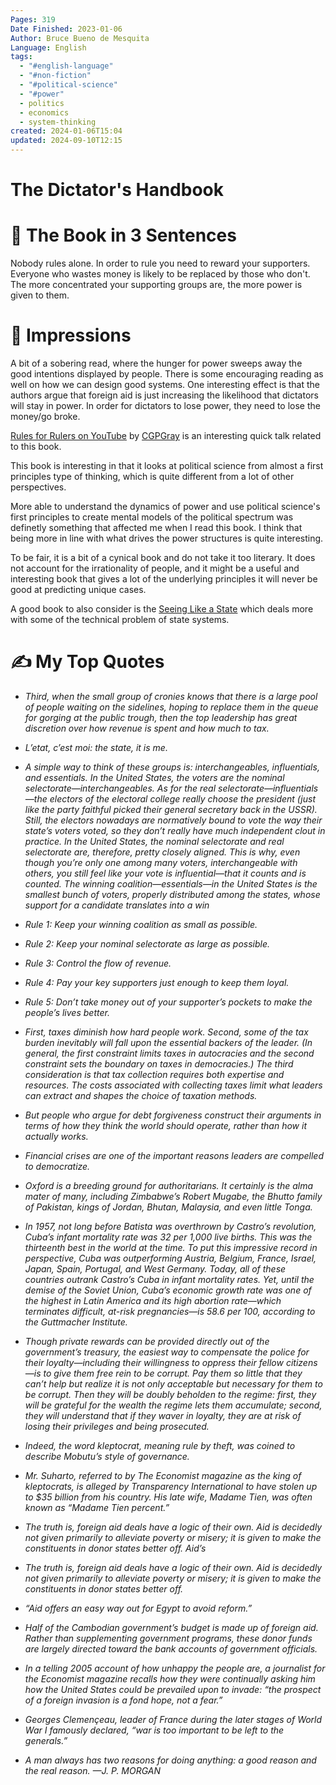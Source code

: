```yaml
---
Pages: 319
Date Finished: 2023-01-06
Author: Bruce Bueno de Mesquita
Language: English
tags:
  - "#english-language"
  - "#non-fiction"
  - "#political-science"
  - "#power"
  - politics
  - economics
  - system-thinking
created: 2024-01-06T15:04
updated: 2024-09-10T12:15
---
```

# The Dictator's Handbook


# 🚀 The Book in 3 Sentences
Nobody rules alone. In order to rule you need to reward your supporters. Everyone who wastes money is likely to be replaced by those who don't.  The more concentrated your supporting groups are, the more power is given to them. 

# 🎨 Impressions
A bit of a sobering read, where the hunger for power sweeps away the good intentions displayed by people. There is some encouraging reading as well on how we can design good systems. One interesting effect is that the authors argue that foreign aid is just increasing the likelihood that dictators will stay in power. In order for dictators to lose power, they need to lose the money/go broke. 

[Rules for Rulers on YouTube](https://www.youtube.com/watch?v=rStL7niR7gs&ab_channel=CGPGrey) by [CGPGray](https://www.youtube.com/@CGPGrey) is an interesting quick talk related to this book. 

This book is interesting in that it looks at political science from almost a first principles type of thinking, which is quite different from a lot of other perspectives.

More able to understand the dynamics of power and use political science's first principles to create mental models of the political spectrum was definetly something that affected me when I read this book.  I think that being more in line with what drives the power structures is quite interesting. 

To be fair, it is a bit of a cynical book and do not take it too literary. It does not account for the irrationality of people, and it might be a useful and interesting book that gives a lot of the underlying  principles it will never be good at predicting unique cases.

A good book to also consider is the [Seeing Like a State](Seeing%20Like%20a%20State.md) which deals more with some of the technical problem of state systems. 

# ✍️ My Top  Quotes

- *Third, when the small group of cronies knows that there is a large pool of people waiting on the sidelines, hoping to replace them in the queue for gorging at the public trough, then the top leadership has great discretion over how revenue is spent and how much to tax.*

- *L’etat, c’est moi: the state, it is me.*

- *A simple way to think of these groups is: interchangeables, influentials, and essentials. In the United States, the voters are the nominal selectorate—interchangeables. As for the real selectorate—influentials—the electors of the electoral college really choose the president (just like the party faithful picked their general secretary back in the USSR). Still, the electors nowadays are normatively bound to vote the way their state’s voters voted, so they don’t really have much independent clout in practice. In the United States, the nominal selectorate and real selectorate are, therefore, pretty closely aligned. This is why, even though you’re only one among many voters, interchangeable with others, you still feel like your vote is influential—that it counts and is counted. The winning coalition—essentials—in the United States is the smallest bunch of voters, properly distributed among the states, whose support for a candidate translates into a win*

- *Rule 1: Keep your winning coalition as small as possible.*
- *Rule 2: Keep your nominal selectorate as large as possible.*
- *Rule 3: Control the flow of revenue.*
- *Rule 4: Pay your key supporters just enough to keep them loyal.*
- *Rule 5: Don’t take money out of your supporter’s pockets to make the people’s lives better.*

- *First, taxes diminish how hard people work. Second, some of the tax burden inevitably will fall upon the essential backers of the leader. (In general, the first constraint limits taxes in autocracies and the second constraint sets the boundary on taxes in democracies.) The third consideration is that tax collection requires both expertise and resources. The costs associated with collecting taxes limit what leaders can extract and shapes the choice of taxation methods.*

- *But people who argue for debt forgiveness construct their arguments in terms of how they think the world should operate, rather than how it actually works.*

- *Financial crises are one of the important reasons leaders are compelled to democratize.*

- *Oxford is a breeding ground for authoritarians. It certainly is the alma mater of many, including Zimbabwe’s Robert Mugabe, the Bhutto family of Pakistan, kings of Jordan, Bhutan, Malaysia, and even little Tonga.*

- *In 1957, not long before Batista was overthrown by Castro’s revolution, Cuba’s infant mortality rate was 32 per 1,000 live births. This was the thirteenth best in the world at the time. To put this impressive record in perspective, Cuba was outperforming Austria, Belgium, France, Israel, Japan, Spain, Portugal, and West Germany. Today, all of these countries outrank Castro’s Cuba in infant mortality rates. Yet, until the demise of the Soviet Union, Cuba’s economic growth rate was one of the highest in Latin America and its high abortion rate—which terminates difficult, at-risk pregnancies—is 58.6 per 100, according to the Guttmacher Institute.*

- *Though private rewards can be provided directly out of the government’s treasury, the easiest way to compensate the police for their loyalty—including their willingness to oppress their fellow citizens—is to give them free rein to be corrupt. Pay them so little that they can’t help but realize it is not only acceptable but necessary for them to be corrupt. Then they will be doubly beholden to the regime: first, they will be grateful for the wealth the regime lets them accumulate; second, they will understand that if they waver in loyalty, they are at risk of losing their privileges and being prosecuted.*

- *Indeed, the word kleptocrat, meaning rule by theft, was coined to describe Mobutu’s style of governance.*

- *Mr. Suharto, referred to by The Economist magazine as the king of kleptocrats, is alleged by Transparency International to have stolen up to $35 billion from his country. His late wife, Madame Tien, was often known as “Madame Tien percent.”*

- *The truth is, foreign aid deals have a logic of their own. Aid is decidedly not given primarily to alleviate poverty or misery; it is given to make the constituents in donor states better off. Aid’s*

- *The truth is, foreign aid deals have a logic of their own. Aid is decidedly not given primarily to alleviate poverty or misery; it is given to make the constituents in donor states better off.*

- *“Aid offers an easy way out for Egypt to avoid reform.”*

- *Half of the Cambodian government’s budget is made up of foreign aid. Rather than supplementing government programs, these donor funds are largely directed toward the bank accounts of government officials.*

- *In a telling 2005 account of how unhappy the people are, a journalist for the Economist magazine recalls how they were continually asking him how the United States could be prevailed upon to invade: “the prospect of a foreign invasion is a fond hope, not a fear.”*

- *Georges Clemençeau, leader of France during the later stages of World War I famously declared, “war is too important to be left to the generals.”*

- *A man always has two reasons for doing anything: a good reason and the real reason. —J. P. MORGAN*
